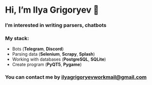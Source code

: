 # Hi, I’m Ilya Grigoryev 👋

### I’m interested in writing parsers, chatbots

### My stack:

- Bots (**Telegram**, **Discord**)
- Parsing data (**Selenium**, **Scrapy**, **Splash**)
- Working with databases (**PostgreSQL**, **SQLite**)
- Create program (**PyQT5**, **Pygame**)

### You can contact me by ilyagrigoryevworkmail@gmail.com
